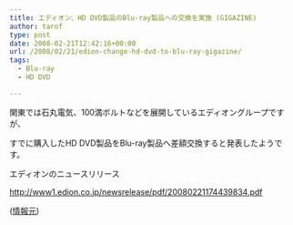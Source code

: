 ```yaml
---
title: エディオン、HD DVD製品のBlu-ray製品への交換を実施 (GIGAZINE)
author: tarof
type: post
date: 2008-02-21T12:42:16+00:00
url: /2008/02/21/edion-change-hd-dvd-to-blu-ray-gigazine/
tags:
  - Blu-ray
  - HD DVD

---
```

関東では石丸電気、100満ボルトなどを展開しているエディオングループですが、
  
すでに購入したHD DVD製品をBlu-ray製品へ差額交換すると発表したようです。

エディオンのニュースリリース
  
<http://www1.edion.co.jp/newsrelease/pdf/20080221174439834.pdf>

([情報元][1])

 [1]: http://gigazine.net/index.php?/news/comments/20080221_hddvd_bluray/